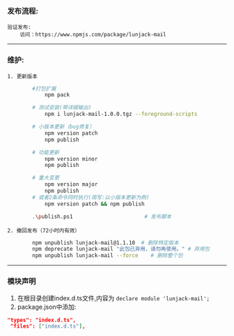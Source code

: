 

### 发布流程:
	验证发布:
		访问：https://www.npmjs.com/package/lunjack-mail

---

### 维护:
	1. 更新版本
```bash
		#打包扩展
			npm pack

		# 测试安装(带详细输出)
			npm i lunjack-mail-1.0.0.tgz --foreground-scripts

		# 小版本更新（bug修复）
			npm version patch
			npm publish

		# 功能更新
			npm version minor
			npm publish

		# 重大变更
			npm version major
			npm publish
		# 或者2条命令同时执行(简写:以小版本更新为例)
			npm version patch && npm publish

		.\publish.ps1                       # 发布脚本


```
	2. 撤回发布（72小时内有效）
```bash
		npm unpublish lunjack-mail@1.1.10  # 删除特定版本
		npm deprecate lunjack-mail "此包已弃用，请勿再使用。" # 弃用包
		npm unpublish lunjack-mail --force    # 删除整个包
```
---

### 模块声明
1. 在根目录创建index.d.ts文件,内容为 `declare module 'lunjack-mail';`
2. package.json中添加:
```json
"types": "index.d.ts",
 "files": ["index.d.ts"],
```
